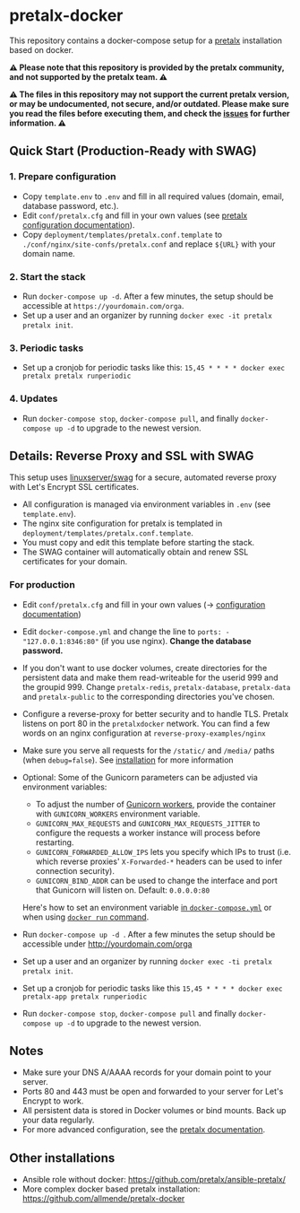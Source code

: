 # pretalx-docker

This repository contains a docker-compose setup for a
[pretalx](https://github.com/pretalx/pretalx) installation based on docker.

**⚠️ Please note that this repository is provided by the pretalx community, and not supported by the pretalx team. ⚠️**

**⚠️ The files in this repository may not support the current pretalx version, or may be undocumented, not secure, and/or
outdated. Please make sure you read the files before executing them, and check the
[issues](https://github.com/pretalx/pretalx-docker/issues) for further information. ⚠️**

## Quick Start (Production-Ready with SWAG)

### 1. Prepare configuration

- Copy `template.env` to `.env` and fill in all required values (domain, email, database password, etc.).
- Edit `conf/pretalx.cfg` and fill in your own values (see [pretalx configuration documentation](https://docs.pretalx.org/en/latest/administrator/configure.html)).
- Copy `deployment/templates/pretalx.conf.template` to `./conf/nginx/site-confs/pretalx.conf` and replace `${URL}` with your domain name.

### 2. Start the stack

- Run `docker-compose up -d`. After a few minutes, the setup should be accessible at `https://yourdomain.com/orga`.
- Set up a user and an organizer by running `docker exec -it pretalx pretalx init`.

### 3. Periodic tasks

- Set up a cronjob for periodic tasks like this:
  `15,45 * * * * docker exec pretalx pretalx runperiodic`

### 4. Updates

- Run `docker-compose stop`, `docker-compose pull`, and finally `docker-compose up -d` to upgrade to the newest version.

## Details: Reverse Proxy and SSL with SWAG

This setup uses [linuxserver/swag](https://docs.linuxserver.io/images/docker-swag) for a secure, automated reverse proxy with Let's Encrypt SSL certificates.

- All configuration is managed via environment variables in `.env` (see `template.env`).
- The nginx site configuration for pretalx is templated in `deployment/templates/pretalx.conf.template`.
- You must copy and edit this template before starting the stack.
- The SWAG container will automatically obtain and renew SSL certificates for your domain.


### For production

* Edit ``conf/pretalx.cfg`` and fill in your own values (→ [configuration
  documentation](https://docs.pretalx.org/en/latest/administrator/configure.html))
* Edit ``docker-compose.yml`` and change the line to ``ports: - "127.0.0.1:8346:80"`` (if you use nginx). **Change the
  database password.**
* If you don't want to use docker volumes, create directories for the persistent data and make them read-writeable for
  the userid 999 and the groupid 999. Change ``pretalx-redis``, ``pretalx-database``, ``pretalx-data`` and ``pretalx-public`` to the corresponding
  directories you've chosen.
* Configure a reverse-proxy for better security and to handle TLS. Pretalx listens on port 80 in the ``pretalxdocker``
  network. You can find a few words on an nginx configuration at
  ``reverse-proxy-examples/nginx``
* Make sure you serve all requests for the `/static/` and `/media/` paths (when `debug=false`). See [installation](https://docs.pretalx.org/administrator/installation/#step-7-ssl) for more information
* Optional: Some of the Gunicorn parameters can be adjusted via environment variables:
  * To adjust the number of [Gunicorn workers](https://docs.gunicorn.org/en/stable/settings.html#workers), provide
  the container with `GUNICORN_WORKERS` environment variable.
  * `GUNICORN_MAX_REQUESTS` and `GUNICORN_MAX_REQUESTS_JITTER` to configure the requests a worker instance will process before restarting.
  * `GUNICORN_FORWARDED_ALLOW_IPS` lets you specify which IPs to trust (i.e. which reverse proxies' `X-Forwarded-*` headers can be used to infer connection security).
  * `GUNICORN_BIND_ADDR` can be used to change the interface and port that Gunicorn will listen on. Default: `0.0.0.0:80`

  Here's how to set an environment variable [in
  `docker-compose.yml`](https://docs.docker.com/compose/environment-variables/set-environment-variables/)
  or when using [`docker run` command](https://docs.docker.com/engine/reference/run/#env-environment-variables).
* Run ``docker-compose up -d ``. After a few minutes the setup should be accessible under http://yourdomain.com/orga
* Set up a user and an organizer by running ``docker exec -ti pretalx pretalx init``.
* Set up a cronjob for periodic tasks like this ``15,45 * * * * docker exec pretalx-app pretalx runperiodic``
* Run ``docker-compose stop``, ``docker-compose pull`` and finally ``docker-compose up -d`` to upgrade to the newest version. 

## Notes

- Make sure your DNS A/AAAA records for your domain point to your server.
- Ports 80 and 443 must be open and forwarded to your server for Let's Encrypt to work.
- All persistent data is stored in Docker volumes or bind mounts. Back up your data regularly.
- For more advanced configuration, see the [pretalx documentation](https://docs.pretalx.org/administrator/installation/).

## Other installations

- Ansible role without docker: https://github.com/pretalx/ansible-pretalx/
- More complex docker based pretalx installation: https://github.com/allmende/pretalx-docker
